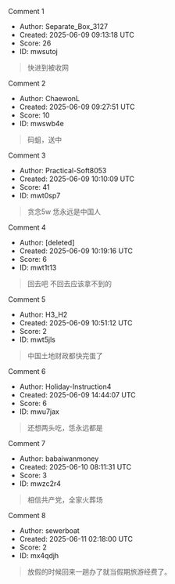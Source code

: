 Comment 1

- Author: Separate_Box_3127
- Created: 2025-06-09 09:13:18 UTC
- Score: 26
- ID: mwsutoj

> 快进到被收网

Comment 2

- Author: ChaewonL
- Created: 2025-06-09 09:27:51 UTC
- Score: 10
- ID: mwswb4e

> 码蛆，送中

Comment 3

- Author: Practical-Soft8053
- Created: 2025-06-09 10:10:09 UTC
- Score: 41
- ID: mwt0sp7

> 贪念5w 恁永远是中国人

Comment 4

- Author: [deleted]
- Created: 2025-06-09 10:19:16 UTC
- Score: 6
- ID: mwt1t13

> 回去吧 不回去应该拿不到的

Comment 5

- Author: H3_H2
- Created: 2025-06-09 10:51:12 UTC
- Score: 2
- ID: mwt5jls

> 中国土地财政都快完蛋了

Comment 6

- Author: Holiday-Instruction4
- Created: 2025-06-09 14:44:07 UTC
- Score: 6
- ID: mwu7jax

> 还想两头吃，恁永远都是

Comment 7

- Author: babaiwanmoney
- Created: 2025-06-10 08:11:31 UTC
- Score: 3
- ID: mwzc2r4

> 相信共产党，全家火葬场

Comment 8

- Author: sewerboat
- Created: 2025-06-11 02:18:00 UTC
- Score: 2
- ID: mx4qdjh

> 放假的时候回来一趟办了就当假期旅游经费了。
